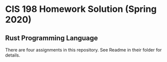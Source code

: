 # CIS 198 Homework Solution (Spring 2020)
## Rust Programming Language

There are four assignments in this repository. See Readme in their folder for details.